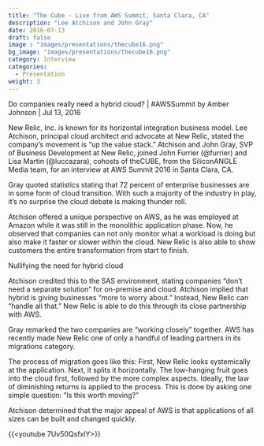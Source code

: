 ```yaml
---
title: "The Cube - Live from AWS Summit, Santa Clara, CA"
description: "Lee Atchison and John Gray"
date: 2016-07-13
draft: false
image : "images/presentations/thecube16.png"
bg_image: "images/presentations/thecube16.png"
category: Interview
categories:
  - Presentation
weight: 3
---
```


Do companies really need a hybrid cloud? | #AWSSummit
by Amber Johnson | Jul 13, 2016

New Relic, Inc. is known for its horizontal integration business model. Lee Atchison, principal cloud architect and advocate at New Relic, stated the company’s movement is “up the value stack.”
Atchison and John Gray, SVP of Business Development at New Relic, joined John Furrier (@furrier) and Lisa Martin (@luccazara), cohosts of theCUBE, from the SiliconANGLE Media team, for an interview at AWS Summit 2016 in Santa Clara, CA.

Gray quoted statistics stating that 72 percent of enterprise businesses are in some form of cloud transition. With such a majority of the industry in play, it’s no surprise the cloud debate is making thunder roll. 

Atchison offered a unique perspective on AWS, as he was employed at Amazon while it was still in the monolithic application phase. Now, he observed that companies can not only monitor what a workload is doing but also make it faster or slower within the cloud. New Relic is also able to show customers the entire transformation from start to finish.

Nullifying the need for hybrid cloud

Atchison credited this to the SAS environment, stating companies “don’t need a separate solution” for on-premise and cloud. Atchison implied that hybrid is giving businesses “more to worry about.” Instead, New Relic can “handle all that.” New Relic is able to do this through its close partnership with AWS.

Gray remarked the two companies are “working closely” together. AWS has recently made New Relic one of only a handful of leading partners in its migrations category.

The process of migration goes like this: First, New Relic looks systemically at the application. Next, it splits it horizontally. The low-hanging fruit goes into the cloud first, followed by the more complex aspects. Ideally, the law of diminishing returns is applied to the process. This is done by asking one simple question: “Is this worth moving?”

Atchison determined that the major appeal of AWS is that applications of all sizes can be built and changed quickly.

{{<youtube 7Uv50QsfxlY>}}